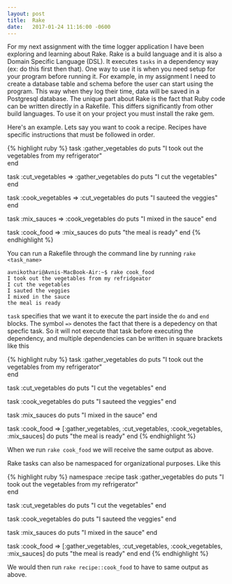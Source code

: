 ```yaml
---
layout: post
title:  Rake
date:   2017-01-24 11:16:00 -0600
---
```


For my next assignment with the time logger application I have been exploring and learning about Rake. Rake is a build language and it is also a Domain Specific Language (DSL). It executes `tasks` in a dependency way (ex: do this first then that). One way to use it is when you need setup for your program before running it. For example, in my assignment I need to create a database table and schema before the user can start using the program. This way when they log their time, data will be saved in a Postgresql database. The unique part about Rake is the fact that Ruby code can be written directly in a Rakefile. This differs significantly from other build languages. To use it on your project you must install the rake gem. 

Here's an example. Lets say you want to cook a recipe. Recipes have specific instructions that must be followed in order. 

{% highlight ruby %}
task :gather_vegetables do
 puts "I took out the vegetables from my refrigerator"  
end

task :cut_vegetables => :gather_vegetables do
  puts "I cut the vegetables"
end

task :cook_vegetables => :cut_vegetables do
  puts "I sauteed the veggies" 
end

task :mix_sauces => :cook_vegetables do
  puts "I mixed in the sauce"
end

task :cook_food => :mix_sauces do
  puts "the meal is ready"
end
{% endhighlight %}

You can run a Rakefile through the command line by running `rake <task_name>` 

```
avnikothari@Avnis-MacBook-Air:~$ rake cook_food
I took out the vegetables from my refridgeator
I cut the vegetables
I sauted the veggies
I mixed in the sauce
the meal is ready
```
`task` specifies that we want it to execute the part inside the `do` and `end` blocks. The symbol `=>` denotes the fact that there is a depedency on that specfic task. So it will not execute that task before executing the dependency, and multiple dependencies can be written in square brackets like this

{% highlight ruby %}
task :gather_vegetables do
 puts "I took out the vegetables from my refrigerator"  
end

task :cut_vegetables do
  puts "I cut the vegetables"
end

task :cook_vegetables do
  puts "I sauteed the veggies" 
end

task :mix_sauces do
  puts "I mixed in the sauce"
end

task :cook_food => [:gather_vegetables, :cut_vegetables, :cook_vegetables, :mix_sauces] do
  puts "the meal is ready"
end
{% endhighlight %}

When we run `rake cook_food` we will receive the same output as above. 

Rake tasks can also be namespaced for organizational purposes. Like this

{% highlight ruby %}
namespace :recipe
  task :gather_vegetables do
   puts "I took out the vegetables from my refrigerator"  
  end

  task :cut_vegetables do
    puts "I cut the vegetables"
  end

  task :cook_vegetables do
    puts "I sauteed the veggies" 
  end

  task :mix_sauces do
    puts "I mixed in the sauce"
  end

  task :cook_food => [:gather_vegetables, :cut_vegetables, :cook_vegetables, :mix_sauces] do
    puts "the meal is ready"
  end
end
{% endhighlight %}

We would then run `rake recipe::cook_food` to have to same output as above. 

